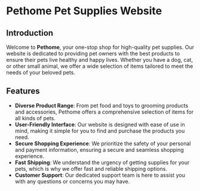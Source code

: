 # Pethome Pet Supplies Website

## Introduction

Welcome to **Pethome**, your one-stop shop for high-quality pet supplies. Our website is dedicated to providing pet owners with the best products to ensure their pets live healthy and happy lives. Whether you have a dog, cat, or other small animal, we offer a wide selection of items tailored to meet the needs of your beloved pets.

## Features

- **Diverse Product Range**: From pet food and toys to grooming products and accessories, Pethome offers a comprehensive selection of items for all kinds of pets.
- **User-Friendly Interface**: Our website is designed with ease of use in mind, making it simple for you to find and purchase the products you need.
- **Secure Shopping Experience**: We prioritize the safety of your personal and payment information, ensuring a secure and seamless shopping experience.
- **Fast Shipping**: We understand the urgency of getting supplies for your pets, which is why we offer fast and reliable shipping options.
- **Customer Support**: Our dedicated support team is here to assist you with any questions or concerns you may have.
